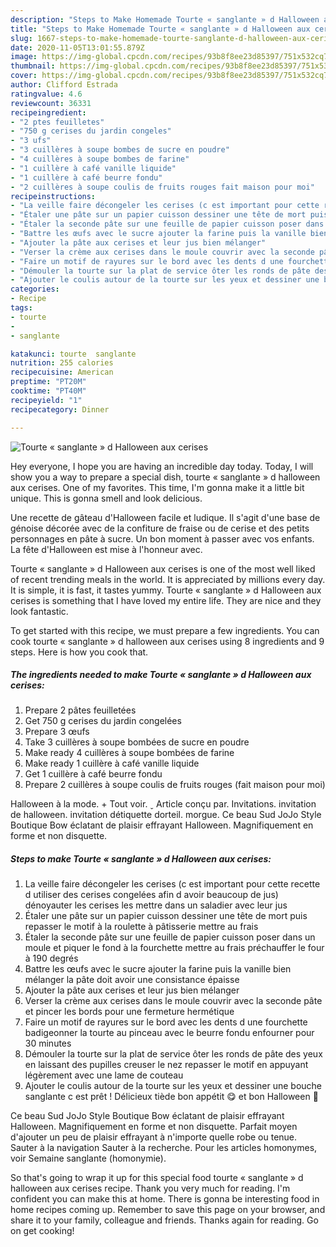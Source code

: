 ```yaml
---
description: "Steps to Make Homemade Tourte « sanglante » d Halloween aux cerises"
title: "Steps to Make Homemade Tourte « sanglante » d Halloween aux cerises"
slug: 1667-steps-to-make-homemade-tourte-sanglante-d-halloween-aux-cerises
date: 2020-11-05T13:01:55.879Z
image: https://img-global.cpcdn.com/recipes/93b8f8ee23d85397/751x532cq70/tourte-sanglante-d-halloween-aux-cerises-photo-principale-de-la-recette.jpg
thumbnail: https://img-global.cpcdn.com/recipes/93b8f8ee23d85397/751x532cq70/tourte-sanglante-d-halloween-aux-cerises-photo-principale-de-la-recette.jpg
cover: https://img-global.cpcdn.com/recipes/93b8f8ee23d85397/751x532cq70/tourte-sanglante-d-halloween-aux-cerises-photo-principale-de-la-recette.jpg
author: Clifford Estrada
ratingvalue: 4.6
reviewcount: 36331
recipeingredient:
- "2 ptes feuilletes"
- "750 g cerises du jardin congeles"
- "3 ufs"
- "3 cuillères à soupe bombes de sucre en poudre"
- "4 cuillères à soupe bombes de farine"
- "1 cuillère à café vanille liquide"
- "1 cuillère à café beurre fondu"
- "2 cuillères à soupe coulis de fruits rouges fait maison pour moi"
recipeinstructions:
- "La veille faire décongeler les cerises (c est important pour cette recette d utiliser des cerises congelées afin d avoir beaucoup de jus) dénoyauter les cerises les mettre dans un saladier avec leur jus"
- "Étaler une pâte sur un papier cuisson dessiner une tête de mort puis repasser le motif à la roulette à pâtisserie mettre au frais"
- "Étaler la seconde pâte sur une feuille de papier cuisson poser dans un moule et piquer le fond à la fourchette mettre au frais préchauffer le four à 190 degrés"
- "Battre les œufs avec le sucre ajouter la farine puis la vanille bien mélanger la pâte doit avoir une consistance épaisse"
- "Ajouter la pâte aux cerises et leur jus bien mélanger"
- "Verser la crème aux cerises dans le moule couvrir avec la seconde pâte et pincer les bords pour une fermeture hermétique"
- "Faire un motif de rayures sur le bord avec les dents d une fourchette badigeonner la tourte au pinceau avec le beurre fondu enfourner pour 30 minutes"
- "Démouler la tourte sur la plat de service ôter les ronds de pâte des yeux en laissant des pupilles creuser le nez repasser le motif en appuyant légèrement avec une lame de couteau"
- "Ajouter le coulis autour de la tourte sur les yeux et dessiner une bouche sanglante c est prêt ! Délicieux tiède bon appétit 😋 et bon Halloween 🎃"
categories:
- Recipe
tags:
- tourte
- 
- sanglante

katakunci: tourte  sanglante 
nutrition: 255 calories
recipecuisine: American
preptime: "PT20M"
cooktime: "PT40M"
recipeyield: "1"
recipecategory: Dinner

---
```



![Tourte « sanglante » d Halloween aux cerises](https://img-global.cpcdn.com/recipes/93b8f8ee23d85397/751x532cq70/tourte-sanglante-d-halloween-aux-cerises-photo-principale-de-la-recette.jpg)

Hey everyone, I hope you are having an incredible day today. Today, I will show you a way to prepare a special dish, tourte « sanglante » d halloween aux cerises. One of my favorites. This time, I'm gonna make it a little bit unique. This is gonna smell and look delicious.

Une recette de gâteau d&#39;Halloween facile et ludique. Il s&#39;agit d&#39;une base de génoise décorée avec de la confiture de fraise ou de cerise et des petits personnages en pâte à sucre. Un bon moment à passer avec vos enfants. La fête d&#39;Halloween est mise à l&#39;honneur avec.

Tourte « sanglante » d Halloween aux cerises is one of the most well liked of recent trending meals in the world. It is appreciated by millions every day. It is simple, it is fast, it tastes yummy. Tourte « sanglante » d Halloween aux cerises is something that I have loved my entire life. They are nice and they look fantastic.


To get started with this recipe, we must prepare a few ingredients. You can cook tourte « sanglante » d halloween aux cerises using 8 ingredients and 9 steps. Here is how you cook that.

<!--inarticleads1-->

##### The ingredients needed to make Tourte « sanglante » d Halloween aux cerises:

1. Prepare 2 pâtes feuilletées
1. Get 750 g cerises du jardin congelées
1. Prepare 3 œufs
1. Take 3 cuillères à soupe bombées de sucre en poudre
1. Make ready 4 cuillères à soupe bombées de farine
1. Make ready 1 cuillère à café vanille liquide
1. Get 1 cuillère à café beurre fondu
1. Prepare 2 cuillères à soupe coulis de fruits rouges (fait maison pour moi)


Halloween à la mode. + Tout voir.  Article conçu par. Invitations. invitation de halloween. invitation détiquette dorteil. morgue. Ce beau Sud JoJo Style Boutique Bow éclatant de plaisir effrayant Halloween. Magnifiquement en forme et non disquette. 

<!--inarticleads2-->

##### Steps to make Tourte « sanglante » d Halloween aux cerises:

1. La veille faire décongeler les cerises (c est important pour cette recette d utiliser des cerises congelées afin d avoir beaucoup de jus) dénoyauter les cerises les mettre dans un saladier avec leur jus
1. Étaler une pâte sur un papier cuisson dessiner une tête de mort puis repasser le motif à la roulette à pâtisserie mettre au frais
1. Étaler la seconde pâte sur une feuille de papier cuisson poser dans un moule et piquer le fond à la fourchette mettre au frais préchauffer le four à 190 degrés
1. Battre les œufs avec le sucre ajouter la farine puis la vanille bien mélanger la pâte doit avoir une consistance épaisse
1. Ajouter la pâte aux cerises et leur jus bien mélanger
1. Verser la crème aux cerises dans le moule couvrir avec la seconde pâte et pincer les bords pour une fermeture hermétique
1. Faire un motif de rayures sur le bord avec les dents d une fourchette badigeonner la tourte au pinceau avec le beurre fondu enfourner pour 30 minutes
1. Démouler la tourte sur la plat de service ôter les ronds de pâte des yeux en laissant des pupilles creuser le nez repasser le motif en appuyant légèrement avec une lame de couteau
1. Ajouter le coulis autour de la tourte sur les yeux et dessiner une bouche sanglante c est prêt ! Délicieux tiède bon appétit 😋 et bon Halloween 🎃


Ce beau Sud JoJo Style Boutique Bow éclatant de plaisir effrayant Halloween. Magnifiquement en forme et non disquette. Parfait moyen d&#39;ajouter un peu de plaisir effrayant à n&#39;importe quelle robe ou tenue. Sauter à la navigation Sauter à la recherche. Pour les articles homonymes, voir Semaine sanglante (homonymie). 

So that's going to wrap it up for this special food tourte « sanglante » d halloween aux cerises recipe. Thank you very much for reading. I'm confident you can make this at home. There is gonna be interesting food in home recipes coming up. Remember to save this page on your browser, and share it to your family, colleague and friends. Thanks again for reading. Go on get cooking!
